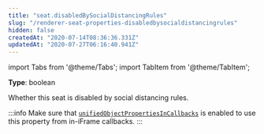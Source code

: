 ```yaml
---
title: "seat.disabledBySocialDistancingRules"
slug: "/renderer-seat-properties-disabledbysocialdistancingrules"
hidden: false
createdAt: "2020-07-14T08:36:36.331Z"
updatedAt: "2020-07-27T06:16:40.941Z"
---
```


import Tabs from '@theme/Tabs';
import TabItem from '@theme/TabItem';

**Type**: boolean  

Whether this seat is disabled by social distancing rules.

:::info 
Make sure that [`unifiedObjectPropertiesInCallbacks`](https://docs.seats.io/docs/renderer-config-unifiedobjectpropertiesincallbacks) is enabled to use this property from in-iFrame callbacks.
:::

